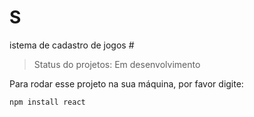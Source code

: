 # S
istema de cadastro de jogos #

>Status do projetos: Em desenvolvimento

Para rodar esse projeto na sua máquina, por favor digite:

```
npm install react 
```
